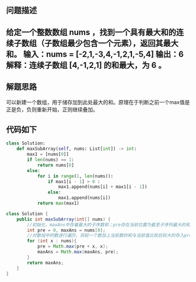 ## 问题描述
给定一个整数数组 nums ，找到一个具有最大和的连续子数组（子数组最少包含一个元素），返回其最大和。
输入：nums = [-2,1,-3,4,-1,2,1,-5,4]
输出：6
解释：连续子数组 [4,-1,2,1] 的和最大，为 6 。
---
## 解题思路
可以新建一个数组，用于储存加到此处最大的和。原理在于判断之前一个max值是正是负，负则重新开始，正则继续叠加。
## 代码如下
```python
class Solution:
    def maxSubArray(self, nums: List[int]) -> int:
        max1 = [nums[0]]
        if len(nums) == 1:
            return nums[0]
        else:
            for i in range(1, len(nums)):
                if max1[i - 1] > 0 :
                    max1.append(nums[i] + max1[i - 1]) 
                else:
                    max1.append(nums[i])
            return max(max1)
```
```java
class Solution {
    public int maxSubArray(int[] nums) {
        //初始化，maxAns中存着最大的子序数和；pre存在当前位置为截至子序列最大的和
        int pre = 0, maxAns = nums[0];
        //对数组中的数进行遍历，将前一个数加上当前数的和与当前值比较后较大的存入pre，比较此时位置的最大子序数和与以往记录的，将较大值放入maxAns中；返回maxAns
        for (int x : nums){
            pre = Math.max(pre + x, x);
            maxAns = Math.max(maxAns, pre);
        }
        return maxAns;
    }
}
```
